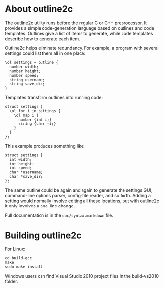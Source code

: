 About outline2c
===============

The outline2c utility runs before the regular C or C++ preprocessor. It provides a simple code-generation language based on outlines and code templates. Outlines give a list of items to generate, while code templates describe how to generate each item.

Outline2c helps eliminate redundancy. For example, a program with several settings could list them all in one place:

    \ol settings = outline {
      number width;
      number height;
      number speed;
      string username;
      string save_dir;
    }

Templates transform outlines into running code:

    struct settings {
      \ol for i in settings {
        \ol map i {
          number {int i;}
          string {char *i;}
        }
      }
    };

This example produces something like:

    struct settings {
      int width;
      int height;
      int speed;
      char *username;
      char *save_dir;
    };

The same outline could be again and again to generate the settings GUI, command-line options parser, config-file reader, and so forth. Adding a setting would normally involve editing all these locations, but with outline2c it only involves a one-line change.

Full documentation is in the `doc/syntax.markdown` file.

Building outline2c
==================

For Linux:

    cd build-gcc
    make
    sudo make install

Windows users can find Visual Studio 2010 project files in the build-vs2010 folder.
